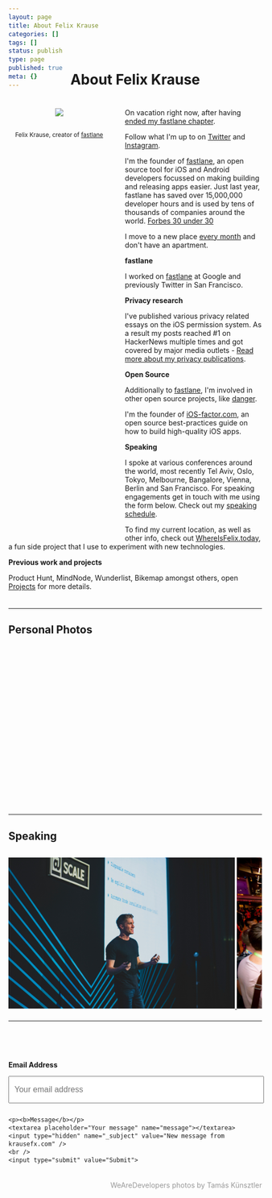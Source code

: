 ```yaml
---
layout: page
title: About Felix Krause
categories: []
tags: []
status: publish
type: page
published: true
meta: {}
---
```


<h1 style="text-align: center; margin-bottom: 40px; margin-top: -50px">About Felix Krause</h1>

<div id="leftCol">
  <img src="/assets/FelixKrauseSpeakingCut.jpg" width="290" style="margin-bottom: 10px" />
  <br />
  <p style="text-align: center;"><small style="">Felix Krause, creator of <a href="http://fastlane.tools" target="_blank">fastlane</a></small></p>
</div>

<div id="rightCol">
  <p>On vacation right now, after having <a href="/blog/ending-my-fastlane-chapter">ended my fastlane chapter</a>.</p>

  <p>Follow what I'm up to on <a href="https://twitter.com/krausefx">Twitter</a> and <a href="https://instagram.com/KrauseFx">Instagram</a>.</p>

  <p>I'm the founder of <a href="http://fastlane.tools" target="_blank">fastlane</a>, an open source tool for iOS and Android developers focussed on making building and releasing apps easier. Just last year, fastlane has saved over 15,000,000 developer hours and is used by tens of thousands of companies around the world. <a href="https://www.forbes.at/artikel/30u30-2017-felix-krause.html" target="_blank">Forbes 30 under 30</a></p>

  <p>I move to a new place <a href="/blog/going-nomad">every month</a> and don't have an apartment.</p>

  <p><b>fastlane</b></p>

  <p>I worked on <a href="http://fastlane.tools" target="_blank">fastlane</a> at Google and previously Twitter in San Francisco.</p>

  <p><b>Privacy research</b></p>

  <p>I've published various privacy related essays on the iOS permission system. As a result my posts reached #1 on HackerNews multiple times and got covered by major media outlets - <a href="/privacy">Read more about my privacy publications</a>.</p>

  <p><b>Open Source</b></p>

  <p>Additionally to <a href="http://fastlane.tools" target="_blank">fastlane</a>, I'm involved in other open source projects, like <a href="https://github.com/danger/danger" target="_blank">danger</a>.</p>

  <p>I'm the founder of <a href="https://ios-factor.com" target="_blank">iOS-factor.com</a>, an open source best-practices guide on how to build high-quality iOS apps.</p>

  <p><b>Speaking</b></p>

  <p>I spoke at various conferences around the world, most recently Tel Aviv, Oslo, Tokyo, Melbourne, Bangalore, Vienna, Berlin and San Francisco. For speaking engagements get in touch with me using the form below. Check out my 
  <a href="https://github.com/krausefx/speaking" target="_blank">speaking schedule</a>.</p>

  <p>To find my current location, as well as other info, check out <a href="https://whereisfelix.today" target="_blank">WhereIsFelix.today</a>, a fun side project that I use to experiment with new technologies.</p>

  <p><b>Previous work and projects</b></p>
  <p>Product Hunt, MindNode, Wunderlist, Bikemap amongst others, open <a href="/projects">Projects</a> for more details.</p>
</div>

<hr style="margin-top: 35px" />

<h2>Personal Photos</h2>
<div class="imageCarousel" id="personalCarousel">
</div>

<hr />

<h2>Speaking</h2>
<div class="imageCarousel">
  <a href="/assets/speaking/FelixKrause1.jpg" target="_blank">
    <img src="/assets/speaking/FelixKrause1.jpg" alt="Felix Krause (KrauseFx) speaking at conference at Facebook Mobile at Scale in Tel Aviv, Israel" />
  </a>
  <a href="/assets/speaking/FelixKrause4.jpg" target="_blank">
    <img src="/assets/speaking/FelixKrause4.jpg" alt="Felix Krause (KrauseFx) speaking at conference at trySwift in New York" />
  </a>
  <a href="/assets/speaking/FelixKrause2.jpg" target="_blank">
    <img src="/assets/speaking/FelixKrause2.jpg" alt="Felix Krause (KrauseFx) speaking at conference at Facebook Mobile at Scale in Tel Aviv, Israel" />
  </a>
  <a href="/assets/speaking/FelixKrause5.jpg" target="_blank">
    <img src="/assets/speaking/FelixKrause5.jpg" alt="Felix Krause (KrauseFx) speaking at conference at WeAreDevelopers in Vienna, Austria" />
  </a>
  <a href="/assets/speaking/FelixKrause3.jpg" target="_blank">
    <img src="/assets/speaking/FelixKrause3.jpg" alt="Felix Krause (KrauseFx) speaking at conference at Facebook Mobile at Scale in Tel Aviv, Israel" />
  </a>
  <a href="/assets/speaking/FelixKrause6.jpg" target="_blank">
    <img src="/assets/speaking/FelixKrause6.jpg" alt="Felix Krause (KrauseFx) speaking at conference at trySwift in New York" />
  </a>
</div>

<script type="text/javascript">
  var url = "https://whereisfelixtoday-backend.now.sh/api.json";

  var xmlHttp = new XMLHttpRequest();
  xmlHttp.onreadystatechange = function() { 
      if (xmlHttp.readyState == 4 && xmlHttp.status == 200) {
        var content = JSON.parse(xmlHttp.responseText)
        var photos = content["recentPhotos"]
        var personalCarousel = document.getElementById("personalCarousel")
        for (let photoIndex in photos) {
          let currentPhoto = photos[photoIndex]

          var linkNode = document.createElement("a");
          linkNode["href"] = currentPhoto["link"]
          linkNode["target"] = "_blank"
          var imageNode = document.createElement("span")
          imageNode["style"] = "background-image: url(" + currentPhoto["url"] + ")"
          imageNode["alt"] = currentPhoto["text"]

          linkNode.appendChild(imageNode)
          personalCarousel.appendChild(linkNode)

          if (photoIndex > 7) {
            break; // We don't want to load all the images
          }
        }
      }
  }
  xmlHttp.open("GET", url, true); // true = asynchronous 
  xmlHttp.send(null);
</script>

<hr />

<div style="width: 100%; float: left; margin-top: 20px; margin-bottom: 20px;">
  <form id="contactform" method="POST" action="https://formspree.io/contact@krausefx.com">
    <p><b>Email Address</b></p>
    <input type="email" name="_replyto" placeholder="Your email address">

    <p><b>Message</b></p>
    <textarea placeholder="Your message" name="message"></textarea>
    <input type="hidden" name="_subject" value="New message from krausefx.com" />
    <br />
    <input type="submit" value="Submit">
  </form>
</div>

<hr />
<p style="text-align: right; color: #999">
  WeAreDevelopers photos by Tamás Künsztler
</p>

<style type="text/css">
  .imageCarousel {
    margin-top: 30px;
    height: 310px;
    width: 100%;
    overflow-y: none;
    overflow-x: scroll;
    white-space: nowrap;
  }

  .imageCarousel > a > img {
    height: 300px;
    width: auto;
    max-width: none; /* to override page wide attribute */
    display: inline-block;
  }
  #personalCarousel > a > span {
    /* I didn't spend the time investigating why this is necessary */
    margin-right: 5px;
    height: 300px;
    display: inline-block;
    width: 300px; /* IG pictures should always be square */
    background-size: cover;
    background-repeat: no-repeat;
    background-position: 50% 50%;
  }
  #contactform {
    padding-top: 30px;
  }

  #contactform input[type="email"] {
    width: calc(100% - 20px);
    height: 30px;
    font-size: 16px;
    padding: 10px;
    margin-bottom: 10px;
  }
  #contactform textarea {
    width: calc(100% - 30px);
    height: 100px;
    font-size: 16px;
    border: 1px solid #ccc;
    background-color: #fafafa;
    padding: 15px;
    resize: vertical;
  }
  #contactform input[type="submit"] {
    display: inline-block;
    width: 127px;
    height: 42px;
    background-color: #272727;
    color: white;
    font-weight: 600;
    font-style: normal;
    font-size: 14px;
    border: none;
    margin-top: 10px;
    cursor: pointer;
  }
  #leftCol {
    margin-bottom: 40px;
    margin-right: 30px;
    width: 100%;
    text-align: center;
  }
  @media screen and (max-width: 800px) {
    .imageCarousel {
      height: 190px;
    }
    .imageCarousel > a > img {
      height: 180px;
    }
    #personalCarousel > a > span {
      height: 180px;
      width: 180px;
    }
  }
  @media screen and (min-width: 800px) {
    #leftCol {
        width: 40%; 
        float: left;
        height: 820px;
      }
    }
  }
  @media screen and (min-width: 800px) {
    #rightCol {
      width: 55%; 
      float: right;
    }
  }
  }
</style>
